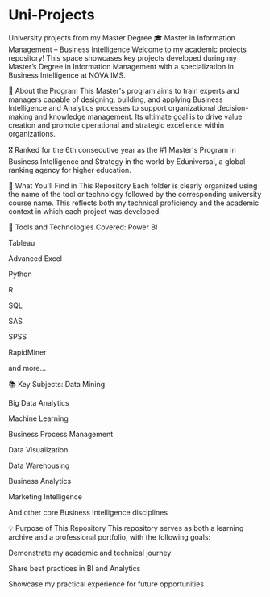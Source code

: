 # Uni-Projects
University projects from my Master Degree
🎓 Master in Information Management – Business Intelligence
Welcome to my academic projects repository!
This space showcases key projects developed during my Master’s Degree in Information Management with a specialization in Business Intelligence at NOVA IMS.

📌 About the Program
This Master's program aims to train experts and managers capable of designing, building, and applying Business Intelligence and Analytics processes to support organizational decision-making and knowledge management. Its ultimate goal is to drive value creation and promote operational and strategic excellence within organizations.

🎖️ Ranked for the 6th consecutive year as the #1 Master's Program in Business Intelligence and Strategy in the world by Eduniversal, a global ranking agency for higher education.

🧠 What You'll Find in This Repository
Each folder is clearly organized using the name of the tool or technology followed by the corresponding university course name. This reflects both my technical proficiency and the academic context in which each project was developed.

🔧 Tools and Technologies Covered:
Power BI

Tableau

Advanced Excel

Python

R

SQL

SAS

SPSS

RapidMiner

and more...

📚 Key Subjects:
Data Mining

Big Data Analytics

Machine Learning

Business Process Management

Data Visualization

Data Warehousing

Business Analytics

Marketing Intelligence

And other core Business Intelligence disciplines

💡 Purpose of This Repository
This repository serves as both a learning archive and a professional portfolio, with the following goals:

Demonstrate my academic and technical journey

Share best practices in BI and Analytics

Showcase my practical experience for future opportunities
